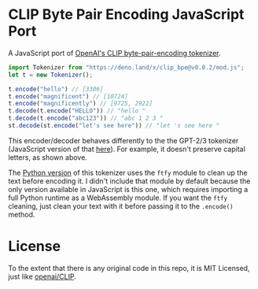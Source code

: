 # CLIP Byte Pair Encoding JavaScript Port
A JavaScript port of [OpenAI's CLIP byte-pair-encoding tokenizer](https://github.com/openai/CLIP/blob/3bee28119e6b28e75b82b811b87b56935314e6a5/clip/simple_tokenizer.py).

```js
import Tokenizer from "https://deno.land/x/clip_bpe@v0.0.2/mod.js";
let t = new Tokenizer();

t.encode("hello") // [3306]
t.encode("magnificent") // [10724]
t.encode("magnificently") // [9725, 2922]
t.decode(t.encode("HELLO")) // "hello "
t.decode(t.encode("abc123")) // "abc 1 2 3 "
st.decode(st.encode("let's see here")) // "let 's see here "
```

This encoder/decoder behaves differently to the the GPT-2/3 tokenizer (JavaScript version of that [here](https://github.com/latitudegames/GPT-3-Encoder)). For example, it doesn't preserve capital letters, as shown above.

The [Python version](https://github.com/openai/CLIP/blob/3bee28119e6b28e75b82b811b87b56935314e6a5/clip/simple_tokenizer.py) of this tokenizer uses the `ftfy` module to clean up the text before encoding it. I didn't include that module by default because the only version available in JavaScript is this one, which requires importing a full Python runtime as a WebAssembly module. If you want the `ftfy` cleaning, just clean your text with it before passing it to the `.encode()` method.

# License

To the extent that there is any original code in this repo, it is MIT Licensed, just like [openai/CLIP](https://github.com/openai/CLIP).

